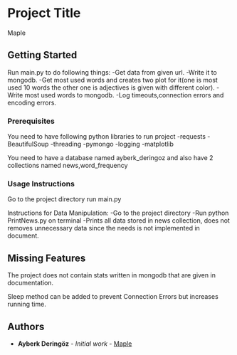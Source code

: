# Project Title

Maple

## Getting Started

Run main.py to do following things:
-Get data from given url.
-Write it to mongodb.
-Get most used words and creates two plot for it(one is most used 10 words the other one is adjectives is given with different color).
-Write most used words to mongodb.
-Log timeouts,connection errors and encoding errors.

### Prerequisites

You need to have following python libraries to run project
-requests
-BeautifulSoup
-threading
-pymongo
-logging
-matplotlib

You need to have a database named ayberk_deringoz and also have 2 collections named news,word_frequency

### Usage Instructions
Go to the project directory
run main.py

Instructions for Data Manipulation:
-Go to the project directory
-Run python PrintNews.py on terminal
-Prints all data stored in news collection, does not removes unnecessary data since the needs is not implemented in document.


## Missing Features
The project does not contain stats written in mongodb that are given in documentation.

Sleep method can be added to prevent Connection Errors but increases running time.



## Authors

* **Ayberk Deringöz** - *Initial work* - [Maple](https://github.com/ayberkderingoz/Maple)

